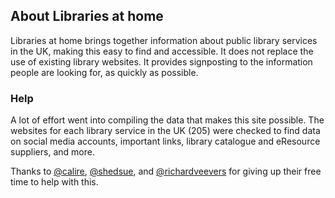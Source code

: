 ## About Libraries at home

Libraries at home brings together information about public library services in the UK, making this easy to find and accessible. It does not replace the use of existing library websites. It provides signposting to the information people are looking for, as quickly as possible.

### Help

A lot of effort went into compiling the data that makes this site possible. The websites for each library service in the UK (205) were checked to find data on social media accounts, important links, library catalogue and eResource suppliers, and more.

Thanks to [@calire](https://twitter.com/calire), [@shedsue](https://twitter.com/shedsue), and [@richardveevers](https://twitter.com/richardveevers) for giving up their free time to help with this.

